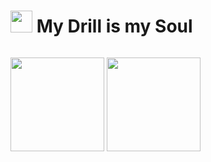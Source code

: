 # <img src="https://imgur.com/uuDkSlL.png" height="35"> My Drill is my Soul



<p style="float: left;">

<img src="https://github-readme-stats.vercel.app/api?username=lincNx&theme=onedark" height="150"/>

<img src="https://github-readme-stats.vercel.app/api/top-langs/?username=lincNx&layout=compact&theme=onedark&show_icons=true" height="150"/>
</p>
